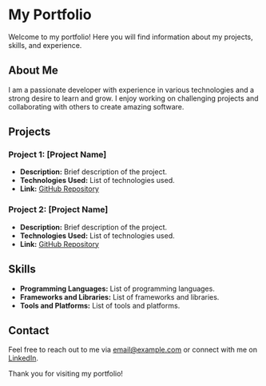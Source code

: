 # My Portfolio

Welcome to my portfolio! Here you will find information about my projects, skills, and experience.

## About Me

I am a passionate developer with experience in various technologies and a strong desire to learn and grow. I enjoy working on challenging projects and collaborating with others to create amazing software.

## Projects

### Project 1: [Project Name]
- **Description:** Brief description of the project.
- **Technologies Used:** List of technologies used.
- **Link:** [GitHub Repository](#)

### Project 2: [Project Name]
- **Description:** Brief description of the project.
- **Technologies Used:** List of technologies used.
- **Link:** [GitHub Repository](#)

## Skills

- **Programming Languages:** List of programming languages.
- **Frameworks and Libraries:** List of frameworks and libraries.
- **Tools and Platforms:** List of tools and platforms.

## Contact

Feel free to reach out to me via [email@example.com](mailto:email@example.com) or connect with me on [LinkedIn](#).

Thank you for visiting my portfolio!